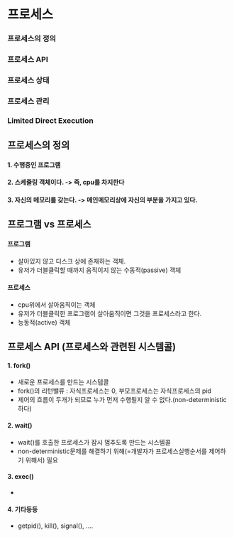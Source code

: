 # 프로세스
### 프로세스의 정의
### 프로세스 API
### 프로세스 상태
### 프로세스 관리
### Limited Direct Execution


## 프로세스의 정의
  #### 1. 수행중인 프로그램
  #### 2. 스케줄링 객체이다. -> 즉, cpu를 차지한다
  #### 3. 자신의 메모리를 갖는다. -> 메인메모리상에 자신의 부분을 가지고 있다.
  

## 프로그램 vs 프로세스
  #### 프로그램
  - 살아있지 않고 디스크 상에 존재하는 객체. 
  - 유저가 더블클릭할 때까지 움직이지 않는 수동적(passive) 객체
  #### 프로세스
  - cpu위에서 살아움직이는 객체
  - 유저가 더블클릭한 프로그램이 살아움직이면 그것을 프로세스라고 한다.
  - 능동적(active) 객체
  
## 프로세스 API (프로세스와 관련된 시스템콜)
  #### 1. fork()
  - 새로운 프로세스를 만드는 시스템콜
  - fork()의 리턴밸류 : 자식프로세스는 0, 부모프로세스는 자식프로세스의 pid
  - 제어의 흐름이 두개가 되므로 누가 먼저 수행될지 알 수 없다.(non-deterministic하다)
  #### 2. wait()
  - wait()를 호출한 프로세스가 잠시 멈추도록 만드는 시스템콜
  - non-deterministic문제를 해결하기 위해(=개발자가 프로세스실행순서를 제어하기 위해서) 필요
  #### 3. exec()
  - 
  #### 4. 기타등등
  - getpid(), kill(), signal(), ....
  
